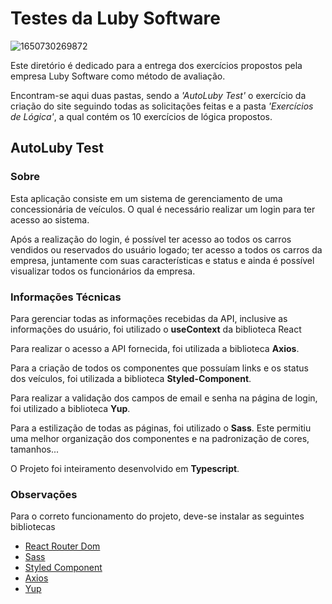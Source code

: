 # Testes da Luby Software

![1650730269872](https://user-images.githubusercontent.com/95001642/180312573-5585b8ed-576b-4e32-b8f3-1efb7b7bd9af.gif)

<p>Este diretório é dedicado para a entrega dos exercícios propostos pela empresa Luby Software como método de avaliação.</p>

<p>Encontram-se aqui duas pastas, sendo a <i>'AutoLuby Test'</i> o exercício da criação do site seguindo todas as solicitações feitas e a pasta <i>'Exercícios de Lógica'</i>, a qual contém os 10 exercícios de lógica propostos.

## AutoLuby Test
  
### Sobre
<p> Esta aplicação consiste em um sistema de gerenciamento de uma concessionária de veículos. O qual é necessário realizar um login para ter acesso ao sistema.</p>
<p> Após a realização do login, é possível ter acesso ao todos os carros vendidos ou reservados do usuário logado; ter acesso a todos os carros da empresa, juntamente com suas características e status e ainda é possível visualizar todos os funcionários da empresa.</p>

### Informações Técnicas
<p> Para gerenciar todas as informações recebidas da API, inclusive as informações do usuário, foi utilizado o <b>useContext</b> da biblioteca React </p>
<p> Para realizar o acesso a API fornecida, foi utilizada a biblioteca <b>Axios</b>. </p>
<p> Para a criação de todos os componentes que possuíam links e os status dos veículos, foi utilizada a biblioteca <b>Styled-Component</b>. </p>
<p> Para realizar a validação dos campos de email e senha na página de login, foi utilizado a biblioteca <b>Yup</b>. </p>
<p> Para a estilização de todas as páginas, foi utilizado o <b>Sass</b>. Este permitiu uma melhor organização dos componentes e na padronização de cores, tamanhos... </p>
<p> O Projeto foi inteiramento desenvolvido em <b>Typescript</b>.</p>

### Observações
<p> Para o correto funcionamento do projeto, deve-se instalar as seguintes bibliotecas </p>

<ul>
  <li><a href='https://v5.reactrouter.com/web/guides/quick-start'>React Router Dom</a></li>
  <li><a href='https://sass-lang.com/install'>Sass</a></li>
  <li><a href='https://styled-components.com/'>Styled Component</a></li>
  <li><a href='https://axios-http.com/docs/intro/'>Axios</a></li>
  <li><a href='https://www.npmjs.com/package/yup'>Yup</a></li>
</ul>




